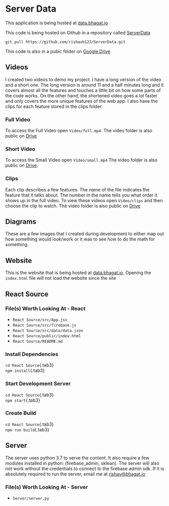 # Server Data

This application is being hosted at [data.bhagat.io]

This code is being hosted on Github in a repository called [ServerData]

`git pull https://github.com/rishavb123/ServerData.git`

This code is also in a pubic folder on [Google Drive]

## Videos

I created two videos to demo my project. I have a long version of the
video and a short one. The long version is around 11 and a half minutes
long and it covers almost all the features and touches a little bit on
how some parts of the code works. On the other hand, the shortened video
goes a lot faster and only covers the more unique features of the web
app. I also have the clips for each feature stored in the clips folder.

### Full Video

To access the Full Video open `Video/full.mp4`.
The video folder is also public on [Drive]

### Short Video

To access the Small Video open `Video/small.mp4`
The video folder is also public on [Drive].

### Clips

Each clip describes a few features. The name of the file indicates the
feature that it talks about. The number in the name tells you what order
it shows up in the full video. To view these videos open `Video/clips`
and then choose the clip to watch. The video folder is also public on [Drive]

## Diagrams

These are a few images that I created during development to either map
out how something would look/work or it was to see how to do the math
for something.

## Website

This is the website that is being hosted at [data.bhagat.io]. Opening
the `index.html` file will not load the website since the site

  [data.bhagat.io]: http://data.bhagat.io
  [ServerData]: https://github.com/rishavb123/ServerData

## React Source

### File(s) Worth Looking At - React

- `React Source/src/App.jsx`
- `React Source/src/firebase.js`
- `React Source/src/data/data.json`
- `React Source/public/index.html`
- `React Source/README.md`

### Install Dependencies

`cd React Source`{.tab3}\
`npm install`{.tab3}

### Start Development Server

`cd React Source`{.tab3}\
`npm start`{.tab3}

### Create Build

`cd React Source`{.tab3}\
`npm run build`{.tab3}

## Server

The server uses python 3.7 to serve the content. It also require a few
modules installed in python: (firebase\_admin, sklean). The server will
also not work without the credentials to connect to the firebase admin
sdk. If it is absolutely required to run the server, email me at
[rishav\@bhagat.io]

### File(s) Worth Looking At - Server

- `Server/server.py`

  [rishav\@bhagat.io]: mailto:rishav@bhagat.io?subject=Need%20Firebase%20Admin%20Service%20Account%20Credentials&body=Hi%20Rishav,%0AWould%20it%20be%20possible%20for%20you%20to%20send%20me%20a%20copy%20of%20the%20Firebase%20Admin%20Service%20Account%20credentials%20so%20that%20I%20can%20run%20and%20test%20the%20python%20server.

  [Google Drive]: https://drive.google.com/drive/u/2/folders/1WUfQIdhzFrYZcJBxhGiNIdRKsGoHMXOx

  [Drive]: https://drive.google.com/drive/folders/1CQyeS8tnEMnvqoshK3W3O6t4UjgObX2G
